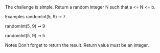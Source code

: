 The challenge is simple. Return a random integer N such that a <= N <= b.

Examples
randomInt(5, 9) ➞ 7

randomInt(5, 9) ➞ 9

randomInt(5, 9) ➞ 5

Notes
Don't forget to return the result.
Return value must be an integer.
